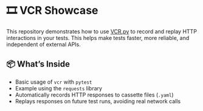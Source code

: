# 🎞️ VCR Showcase

This repository demonstrates how to use [VCR.py](https://github.com/kevin1024/vcrpy) to record and replay HTTP interactions in your tests. This helps make tests faster, more reliable, and independent of external APIs.

## 📦 What’s Inside

- Basic usage of `vcr` with `pytest`
- Example using the `requests` library
- Automatically records HTTP responses to cassette files (`.yaml`)
- Replays responses on future test runs, avoiding real network calls